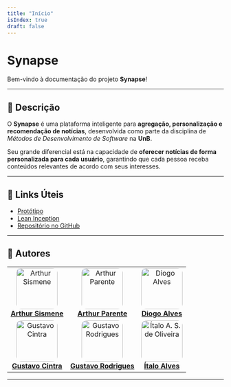```yaml
---
title: "Início"
isIndex: true
draft: false
---
```


# Synapse

Bem-vindo à documentação do projeto **Synapse**!  

---

## 📖 Descrição

O **Synapse** é uma plataforma inteligente para **agregação, personalização e recomendação de notícias**, desenvolvida como parte da disciplina de *Métodos de Desenvolvimento de Software* na **UnB**.  

Seu grande diferencial está na capacidade de **oferecer notícias de forma personalizada para cada usuário**, garantindo que cada pessoa receba conteúdos relevantes de acordo com seus interesses.  

---

## 🔗 Links Úteis

- [Protótipo](https://www.figma.com/design/SxR5ObmFxAvHzOs1Jw0AnY/Prot%C3%B3tipos?node-id=0-1&t=MguUSpJBo5u3gB9V-1)  
- [Lean Inception](https://www.figma.com/board/qob1Oi0suKGhkMU3ag3sD2/Lean-Inception?node-id=0-1&t=lH5c0CJxaFEqLAbm-1)  
- [Repositório no GitHub](https://github.com/unb-mds/2025-2-Synapse)  

---

## 👥 Autores

|  |  |  |
| :----: | :----: | :----: |
| <a href="https://github.com/ArthurSismene"><img src="https://github.com/Sismene7.png" alt="Arthur Sismene" width="96" height="96" style="border-radius:12px;"></a><br>**[Arthur Sismene](https://github.com/Sismene7)**<br> | <a href="https://github.com/ArthurDevWorks"><img src="https://github.com/ArthurDevWorks.png" alt="Arthur Parente" width="96" height="96" style="border-radius:12px;"></a><br>**[Arthur Parente](https://github.com/ArthurDevWorks)**<br> | <a href="https://github.com/DiogoAlvesDSilva"><img src="https://github.com/Dgprogramas.png" alt="Diogo Alves" width="96" height="96" style="border-radius:12px;"></a><br>**[Diogo Alves](https://github.com/Dgprogramas)**<br> |
| <a href="https://github.com/gccintra"><img src="https://github.com/gccintra.png" alt="Gustavo Cintra" width="96" height="96" style="border-radius:12px;"></a><br>**[Gustavo Cintra](https://github.com/gccintra)**<br> | <a href="https://github.com/g-srodrigues"><img src="https://github.com/g-srodrigues.png" alt="Gustavo Rodrigues" width="96" height="96" style="border-radius:12px;"></a><br>**[Gustavo Rodrigues](https://github.com/g-srodrigues)**<br> | <a href="https://github.com/ItaloSamP"><img src="https://github.com/ItaloSamP.png" alt="Ítalo A. S. de Oliveira" width="96" height="96" style="border-radius:12px;"></a><br>**[Ítalo Alves](https://github.com/ItaloSamP)**<br> |
---
